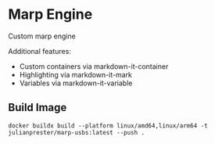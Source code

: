 # Marp Engine

Custom marp engine

Additional features:

- Custom containers via markdown-it-container
- Highlighting via markdown-it-mark
- Variables via markdown-it-variable

## Build Image

`docker buildx build --platform linux/amd64,linux/arm64 -t julianprester/marp-usbs:latest --push .`